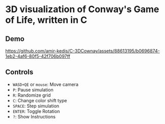 # 3D visualization of Conway's Game of Life, written in C

## Demo
https://github.com/amir-kedis/C-3DCownay/assets/88613195/b0696874-1eb2-4af6-80f5-42f706b097ff


## Controls 

- `WASD+QE` or `mouse`: Move camera
- `P`: Pause simulation
- `R`: Randomize grid
- `C`: Change color shift type
- `SPACE`: Step simulation
- `ENTER`: Toggle Rotation
- `?`: Show Instructions

